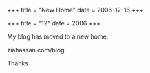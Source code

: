 +++
title = "New Home"
date = 2006-12-16
+++

+++
title = "12"
date = 2006
+++

My blog has moved to a new home.

ziahassan.com/blog

Thanks.